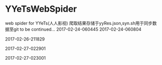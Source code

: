 # YYeTsWebSpider
web spider for YYeTs(人人影视)
爬取结果存储于yyRes.json,syn.sh用于同步数据至git
to be continued...
2017-02-24-060445
2017-02-24-060804


2017-02-26-211829


2017-02-27-022901


2017-02-27-023001


